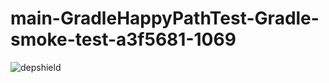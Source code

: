 # main-GradleHappyPathTest-Gradle-smoke-test-a3f5681-1069

![depshield](https://ci.dev.depshield.sonatype.org/badges/depshield-ci/main-GradleHappyPathTest-Gradle-smoke-test-a3f5681-1069/depshield.svg)